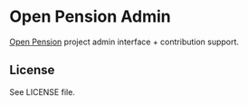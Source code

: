 # Open Pension Admin

[Open Pension](https://github.com/hasadna/OpenPension) project admin interface + contribution support.

## License

See LICENSE file.
